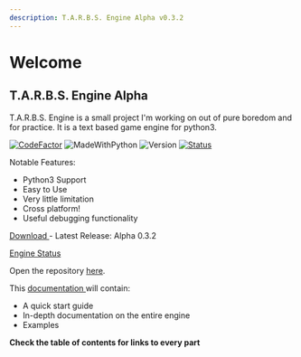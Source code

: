 ```yaml
---
description: T.A.R.B.S. Engine Alpha v0.3.2
---
```


# Welcome

## T.A.R.B.S. Engine Alpha

T.A.R.B.S. Engine is a small project I'm working on out of pure boredom and for practice. It is a text based game engine for python3.

[![CodeFactor](https://www.codefactor.io/repository/github/tman540/t.a.r.b.s.-engine/badge)](https://www.codefactor.io/repository/github/tman540/t.a.r.b.s.-engine) ![MadeWithPython](https://img.shields.io/badge/Made%20with-Python-blue.svg) ![Version](https://img.shields.io/badge/Version-Alpha%200.3.2-a620df.svg) [![Status](https://img.shields.io/badge/Engine%20Status-Operational-green.svg)](https://tarbs.statuspal.io/)

Notable Features:

* Python3 Support
* Easy to Use
* Very little limitation
* Cross platform!
* Useful debugging functionality

[Download ](https://github.com/tman540/T.A.R.B.S.-Engine/releases)- Latest Release: Alpha 0.3.2

[Engine ](https://tarbs.statuspal.io/)[Status](https://tarbs.statuspal.io/)

Open the repository [here](https://github.com/tman540/T.A.R.B.S.-Engine).

This [documentation ](https://tautonico-enterprises.gitbook.io/tarbs/)will contain:

* A quick start guide 
* In-depth documentation on the entire engine 
* Examples

**Check the table of contents for links to every part**

